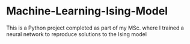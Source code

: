 # Machine-Learning-Ising-Model
This is a Python project completed as part of my MSc. where I trained a neural network to reproduce solutions to the Ising model
